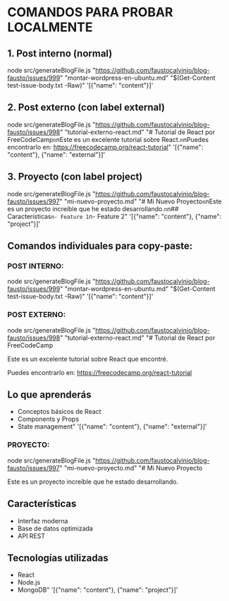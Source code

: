# COMANDOS PARA PROBAR LOCALMENTE

## 1. Post interno (normal)
node src/generateBlogFile.js "https://github.com/faustocalvinio/blog-fausto/issues/999" "montar-wordpress-en-ubuntu.md" "$(Get-Content test-issue-body.txt -Raw)" '[{"name": "content"}]'

## 2. Post externo (con label external)
node src/generateBlogFile.js "https://github.com/faustocalvinio/blog-fausto/issues/998" "tutorial-externo-react.md" "# Tutorial de React por FreeCodeCamp`n`nEste es un excelente tutorial sobre React.`n`nPuedes encontrarlo en: https://freecodecamp.org/react-tutorial" '[{"name": "content"}, {"name": "external"}]'

## 3. Proyecto (con label project)
node src/generateBlogFile.js "https://github.com/faustocalvinio/blog-fausto/issues/997" "mi-nuevo-proyecto.md" "# Mi Nuevo Proyecto`n`nEste es un proyecto increíble que he estado desarrollando.`n`n## Características`n- Feature 1`n- Feature 2" '[{"name": "content"}, {"name": "project"}]'

## Comandos individuales para copy-paste:

### POST INTERNO:
node src/generateBlogFile.js "https://github.com/faustocalvinio/blog-fausto/issues/999" "montar-wordpress-en-ubuntu.md" "$(Get-Content test-issue-body.txt -Raw)" '[{"name": "content"}]'

### POST EXTERNO:
node src/generateBlogFile.js "https://github.com/faustocalvinio/blog-fausto/issues/998" "tutorial-externo-react.md" "# Tutorial de React por FreeCodeCamp

Este es un excelente tutorial sobre React que encontré.

Puedes encontrarlo en: https://freecodecamp.org/react-tutorial

## Lo que aprenderás
- Conceptos básicos de React
- Components y Props  
- State management" '[{"name": "content"}, {"name": "external"}]'

### PROYECTO:
node src/generateBlogFile.js "https://github.com/faustocalvinio/blog-fausto/issues/997" "mi-nuevo-proyecto.md" "# Mi Nuevo Proyecto

Este es un proyecto increíble que he estado desarrollando.

## Características
- Interfaz moderna
- Base de datos optimizada
- API REST

## Tecnologías utilizadas
- React
- Node.js
- MongoDB" '[{"name": "content"}, {"name": "project"}]'
